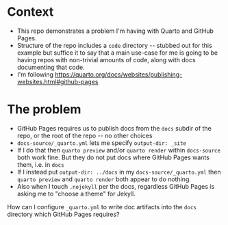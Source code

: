 # Context

* This repo demonstrates a problem I'm having with Quarto and GitHub Pages.
* Structure of the repo includes a `code` directory -- stubbed out for this example but suffice it to say that a main use-case for me is going to be having repos with non-trivial amounts of code, along with docs documenting that code.
* I'm following https://quarto.org/docs/websites/publishing-websites.html#github-pages

# The problem
* GitHub Pages requires us to publish docs from the `docs` subdir of the repo, or the root of the repo -- no other choices
* `docs-source/_quarto.yml` lets me specify `output-dir: _site`
* If I do that then `quarto preview` and/or `quarto render` within `docs-source` both work fine. But they do not put docs where GitHub Pages wants them, i.e. in `docs`
* If I instead put `output-dir: ../docs` in my `docs-source/_quarto.yml` then `quarto preview` and `quarto render` both appear to do nothing.
* Also when I touch `.nojekyll` per the docs, regardless GitHub Pages is asking me to "choose a theme" for Jekyll.

How can I configure `_quarto.yml` to write doc artifacts into the `docs` directory which GitHub Pages requires?
